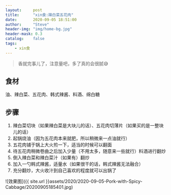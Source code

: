 ```yaml
---
layout:     post
title:      "xin食:辣白菜五花肉"
date:       2020-09-05 18:51:00
author:     "Steve"
header-img: "img/home-bg.jpg"
header-mask: 0.3
catalog:    false
tags:
    - xin食
---
```


> 香就完事儿了，注意量吧，多了真的会很腻😅

## 食材

油、辣白菜、五花肉、韩式辣酱、料酒、绵白糖

## 步骤

1. 辣白菜切块（如果辣白菜是大块儿的话）、五花肉切薄片（如果买的是一整块儿的话）
2. 起锅烧油（因为五花肉本来就肥，所以稍微来一点油就行）
3. 五花肉铺于锅上大火煎一下，适当的时候可以翻面
4. 待五花肉稍微卷曲之后加入少量（不用太多，随意来一些就行）料酒进行翻炒
5. 倒入辣白菜和辣白菜汁（如果有）翻炒
6. 加入一勺韩式辣酱，适量水（如果很干的话，韩式辣酱无法融合）
7. 充分翻炒，大火收汁到自己喜欢的程度就可以出锅了

![效果图]({{ site.url }}assets/2020/2020-09-05-Pork-with-Spicy-Cabbage/20200905185401.jpg)
